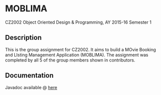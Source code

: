 # MOBLIMA
CZ2002 Object Oriented Design &amp; Programming, AY 2015-16 Semester 1

## Description
This is the group assignment for CZ2002. It aims to build a MOvie Booking and LIsting Management Application (MOBLIMA). The assignment was completed by all 5 of the group members shown in contributors.

## Documentation
Javadoc available @ [here](https://koallen.github.io/MOBLIMA)
